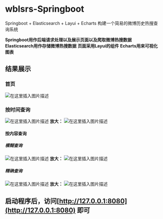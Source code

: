 # wblsrs-Springboot
Springboot + Elasticsearch + Layui + Echarts 构建一个简易的微博历史热搜查询系统

**Springboot用作后端请求处理以及展示页面以及爬取微博热搜数据**
**Elasticsearch用作存储微博热搜数据**
**页面采用Layui的组件**
**Echarts用来可视化图表**


## 结果展示
### 首页
![在这里插入图片描述](https://img-blog.csdnimg.cn/20210609204552158.png?x-oss-process=image/watermark,type_ZmFuZ3poZW5naGVpdGk,shadow_10,text_aHR0cHM6Ly9ibG9nLmNzZG4ubmV0L3FxXzQzNjEzNzkz,size_16,color_FFFFFF,t_70)
### 按时间查询
![在这里插入图片描述](https://img-blog.csdnimg.cn/20210609204700687.png?x-oss-process=image/watermark,type_ZmFuZ3poZW5naGVpdGk,shadow_10,text_aHR0cHM6Ly9ibG9nLmNzZG4ubmV0L3FxXzQzNjEzNzkz,size_16,color_FFFFFF,t_70)
**放大：**
![在这里插入图片描述](https://img-blog.csdnimg.cn/20210609211345814.png?x-oss-process=image/watermark,type_ZmFuZ3poZW5naGVpdGk,shadow_10,text_aHR0cHM6Ly9ibG9nLmNzZG4ubmV0L3FxXzQzNjEzNzkz,size_16,color_FFFFFF,t_70#pic_center)

#### 按内容查询
##### 模糊查询
![在这里插入图片描述](https://img-blog.csdnimg.cn/20210609204928591.png?x-oss-process=image/watermark,type_ZmFuZ3poZW5naGVpdGk,shadow_10,text_aHR0cHM6Ly9ibG9nLmNzZG4ubmV0L3FxXzQzNjEzNzkz,size_16,color_FFFFFF,t_70)
**放大：**
![在这里插入图片描述](https://img-blog.csdnimg.cn/20210609205307754.png?x-oss-process=image/watermark,type_ZmFuZ3poZW5naGVpdGk,shadow_10,text_aHR0cHM6Ly9ibG9nLmNzZG4ubmV0L3FxXzQzNjEzNzkz,size_16,color_FFFFFF,t_70)

##### 精确查询
![在这里插入图片描述](https://img-blog.csdnimg.cn/20210609205137871.png?x-oss-process=image/watermark,type_ZmFuZ3poZW5naGVpdGk,shadow_10,text_aHR0cHM6Ly9ibG9nLmNzZG4ubmV0L3FxXzQzNjEzNzkz,size_16,color_FFFFFF,t_70)
**放大：**
![在这里插入图片描述](https://img-blog.csdnimg.cn/20210609205226842.png?x-oss-process=image/watermark,type_ZmFuZ3poZW5naGVpdGk,shadow_10,text_aHR0cHM6Ly9ibG9nLmNzZG4ubmV0L3FxXzQzNjEzNzkz,size_16,color_FFFFFF,t_70)

## 启动程序后，访问[http://127.0.0.1:8080](http://127.0.0.1:8080) 即可
